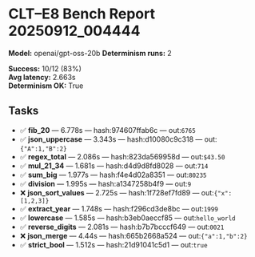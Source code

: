 # CLT–E8 Bench Report 20250912_004444

**Model:** openai/gpt-oss-20b
**Determinism runs:** 2

**Success:** 10/12 (83%)  
**Avg latency:** 2.663s  
**Determinism OK:** True

## Tasks

- ✅ **fib_20** — 6.778s — hash:974607ffab6c — out:`6765`
- ✅ **json_uppercase** — 3.343s — hash:d10080c9c318 — out:`{"A":1,"B":2}`
- ✅ **regex_total** — 2.086s — hash:823da569958d — out:`$43.50`
- ✅ **mul_21_34** — 1.681s — hash:d4d9d8fd8028 — out:`714`
- ✅ **sum_big** — 1.977s — hash:f4e4d02a8351 — out:`80235`
- ✅ **division** — 1.995s — hash:a1347258b4f9 — out:`9`
- ❌ **json_sort_values** — 2.725s — hash:1f728ef7fd89 — out:`{"x":[1,2,3]}`
- ✅ **extract_year** — 1.748s — hash:f296cd3de8bc — out:`1999`
- ✅ **lowercase** — 1.585s — hash:b3eb0aeccf85 — out:`hello_world`
- ✅ **reverse_digits** — 2.081s — hash:b7b7bcccf649 — out:`0021`
- ❌ **json_merge** — 4.44s — hash:665b2668a524 — out:`{"a":1,"b":2}`
- ✅ **strict_bool** — 1.512s — hash:21d91041c5d1 — out:`true`